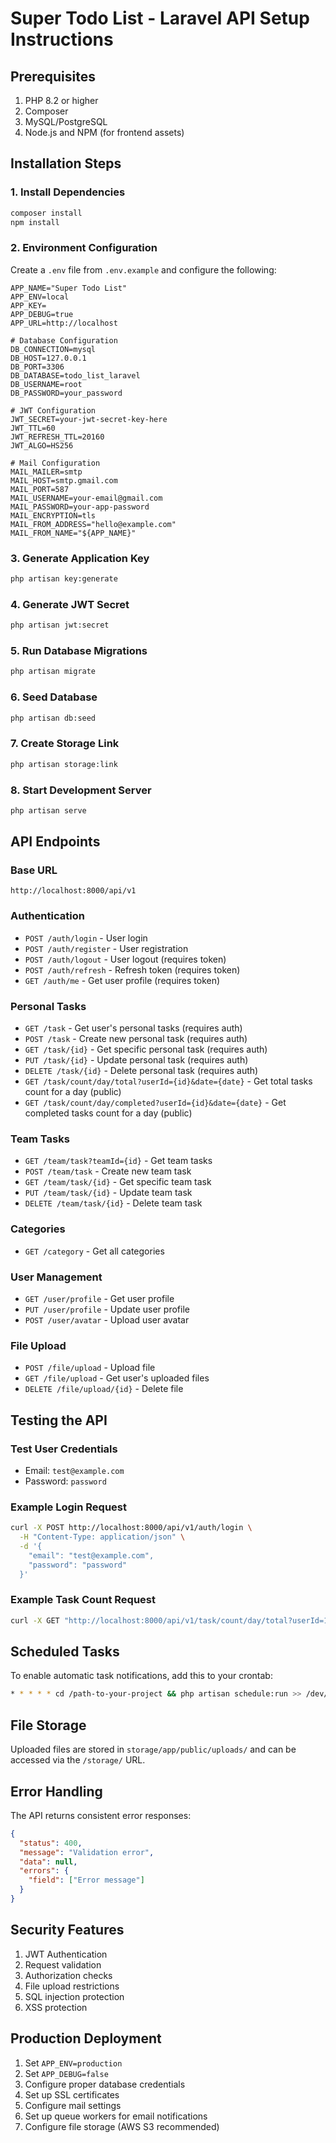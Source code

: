 # Super Todo List - Laravel API Setup Instructions

## Prerequisites
1. PHP 8.2 or higher
2. Composer
3. MySQL/PostgreSQL
4. Node.js and NPM (for frontend assets)

## Installation Steps

### 1. Install Dependencies
```bash
composer install
npm install
```

### 2. Environment Configuration
Create a `.env` file from `.env.example` and configure the following:

```env
APP_NAME="Super Todo List"
APP_ENV=local
APP_KEY=
APP_DEBUG=true
APP_URL=http://localhost

# Database Configuration
DB_CONNECTION=mysql
DB_HOST=127.0.0.1
DB_PORT=3306
DB_DATABASE=todo_list_laravel
DB_USERNAME=root
DB_PASSWORD=your_password

# JWT Configuration
JWT_SECRET=your-jwt-secret-key-here
JWT_TTL=60
JWT_REFRESH_TTL=20160
JWT_ALGO=HS256

# Mail Configuration
MAIL_MAILER=smtp
MAIL_HOST=smtp.gmail.com
MAIL_PORT=587
MAIL_USERNAME=your-email@gmail.com
MAIL_PASSWORD=your-app-password
MAIL_ENCRYPTION=tls
MAIL_FROM_ADDRESS="hello@example.com"
MAIL_FROM_NAME="${APP_NAME}"
```

### 3. Generate Application Key
```bash
php artisan key:generate
```

### 4. Generate JWT Secret
```bash
php artisan jwt:secret
```

### 5. Run Database Migrations
```bash
php artisan migrate
```

### 6. Seed Database
```bash
php artisan db:seed
```

### 7. Create Storage Link
```bash
php artisan storage:link
```

### 8. Start Development Server
```bash
php artisan serve
```

## API Endpoints

### Base URL
`http://localhost:8000/api/v1`

### Authentication
- `POST /auth/login` - User login
- `POST /auth/register` - User registration
- `POST /auth/logout` - User logout (requires token)
- `POST /auth/refresh` - Refresh token (requires token)
- `GET /auth/me` - Get user profile (requires token)

### Personal Tasks
- `GET /task` - Get user's personal tasks (requires auth)
- `POST /task` - Create new personal task (requires auth)
- `GET /task/{id}` - Get specific personal task (requires auth)
- `PUT /task/{id}` - Update personal task (requires auth)
- `DELETE /task/{id}` - Delete personal task (requires auth)
- `GET /task/count/day/total?userId={id}&date={date}` - Get total tasks count for a day (public)
- `GET /task/count/day/completed?userId={id}&date={date}` - Get completed tasks count for a day (public)

### Team Tasks
- `GET /team/task?teamId={id}` - Get team tasks
- `POST /team/task` - Create new team task
- `GET /team/task/{id}` - Get specific team task
- `PUT /team/task/{id}` - Update team task
- `DELETE /team/task/{id}` - Delete team task

### Categories
- `GET /category` - Get all categories

### User Management
- `GET /user/profile` - Get user profile
- `PUT /user/profile` - Update user profile
- `POST /user/avatar` - Upload user avatar

### File Upload
- `POST /file/upload` - Upload file
- `GET /file/upload` - Get user's uploaded files
- `DELETE /file/upload/{id}` - Delete file

## Testing the API

### Test User Credentials
- Email: `test@example.com`
- Password: `password`

### Example Login Request
```bash
curl -X POST http://localhost:8000/api/v1/auth/login \
  -H "Content-Type: application/json" \
  -d '{
    "email": "test@example.com",
    "password": "password"
  }'
```

### Example Task Count Request
```bash
curl -X GET "http://localhost:8000/api/v1/task/count/day/total?userId=1&date=2024-12-31"
```

## Scheduled Tasks

To enable automatic task notifications, add this to your crontab:
```bash
* * * * * cd /path-to-your-project && php artisan schedule:run >> /dev/null 2>&1
```

## File Storage

Uploaded files are stored in `storage/app/public/uploads/` and can be accessed via the `/storage/` URL.

## Error Handling

The API returns consistent error responses:
```json
{
  "status": 400,
  "message": "Validation error",
  "data": null,
  "errors": {
    "field": ["Error message"]
  }
}
```

## Security Features

1. JWT Authentication
2. Request validation
3. Authorization checks
4. File upload restrictions
5. SQL injection protection
6. XSS protection

## Production Deployment

1. Set `APP_ENV=production`
2. Set `APP_DEBUG=false`
3. Configure proper database credentials
4. Set up SSL certificates
5. Configure mail settings
6. Set up queue workers for email notifications
7. Configure file storage (AWS S3 recommended)
